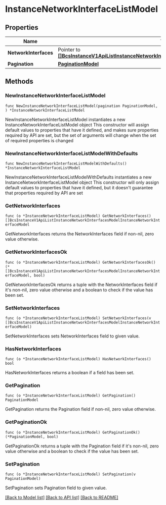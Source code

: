 # InstanceNetworkInterfaceListModel

## Properties

Name | Type | Description | Notes
------------ | ------------- | ------------- | -------------
**NetworkInterfaces** | Pointer to [**[]BcsInstanceV1ApiListInstanceNetworkInterfacesModelInstanceNetworkInterfaceModel**](BcsInstanceV1ApiListInstanceNetworkInterfacesModelInstanceNetworkInterfaceModel.md) |  | [optional] 
**Pagination** | [**PaginationModel**](PaginationModel.md) |  | 

## Methods

### NewInstanceNetworkInterfaceListModel

`func NewInstanceNetworkInterfaceListModel(pagination PaginationModel, ) *InstanceNetworkInterfaceListModel`

NewInstanceNetworkInterfaceListModel instantiates a new InstanceNetworkInterfaceListModel object
This constructor will assign default values to properties that have it defined,
and makes sure properties required by API are set, but the set of arguments
will change when the set of required properties is changed

### NewInstanceNetworkInterfaceListModelWithDefaults

`func NewInstanceNetworkInterfaceListModelWithDefaults() *InstanceNetworkInterfaceListModel`

NewInstanceNetworkInterfaceListModelWithDefaults instantiates a new InstanceNetworkInterfaceListModel object
This constructor will only assign default values to properties that have it defined,
but it doesn't guarantee that properties required by API are set

### GetNetworkInterfaces

`func (o *InstanceNetworkInterfaceListModel) GetNetworkInterfaces() []BcsInstanceV1ApiListInstanceNetworkInterfacesModelInstanceNetworkInterfaceModel`

GetNetworkInterfaces returns the NetworkInterfaces field if non-nil, zero value otherwise.

### GetNetworkInterfacesOk

`func (o *InstanceNetworkInterfaceListModel) GetNetworkInterfacesOk() (*[]BcsInstanceV1ApiListInstanceNetworkInterfacesModelInstanceNetworkInterfaceModel, bool)`

GetNetworkInterfacesOk returns a tuple with the NetworkInterfaces field if it's non-nil, zero value otherwise
and a boolean to check if the value has been set.

### SetNetworkInterfaces

`func (o *InstanceNetworkInterfaceListModel) SetNetworkInterfaces(v []BcsInstanceV1ApiListInstanceNetworkInterfacesModelInstanceNetworkInterfaceModel)`

SetNetworkInterfaces sets NetworkInterfaces field to given value.

### HasNetworkInterfaces

`func (o *InstanceNetworkInterfaceListModel) HasNetworkInterfaces() bool`

HasNetworkInterfaces returns a boolean if a field has been set.

### GetPagination

`func (o *InstanceNetworkInterfaceListModel) GetPagination() PaginationModel`

GetPagination returns the Pagination field if non-nil, zero value otherwise.

### GetPaginationOk

`func (o *InstanceNetworkInterfaceListModel) GetPaginationOk() (*PaginationModel, bool)`

GetPaginationOk returns a tuple with the Pagination field if it's non-nil, zero value otherwise
and a boolean to check if the value has been set.

### SetPagination

`func (o *InstanceNetworkInterfaceListModel) SetPagination(v PaginationModel)`

SetPagination sets Pagination field to given value.



[[Back to Model list]](../README.md#documentation-for-models) [[Back to API list]](../README.md#documentation-for-api-endpoints) [[Back to README]](../README.md)


